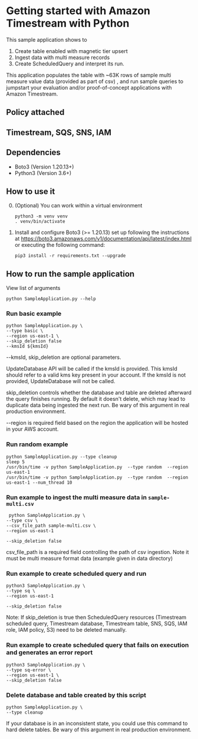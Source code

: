 # Getting started with Amazon Timestream with Python

This sample application shows to

1. Create table enabled with magnetic tier upsert
2. Ingest data with multi measure records
3. Create ScheduledQuery and interpret its run.

This application populates the table with ~63K rows of sample multi measure value data (provided as
part of csv) , and run sample queries to jumpstart your evaluation and/or proof-of-concept
applications with Amazon Timestream.

## Policy attached

## Timestream, SQS, SNS, IAM

## Dependencies

- Boto3 (Version 1.20.13+)
- Python3 (Version 3.6+)

## How to use it

0. (Optional) You can work within a virtual environment

   ```
   python3 -m venv venv
   . venv/bin/activate
   ```

1. Install and configure Boto3 (>= 1.20.13) set up following the instructions at
   https://boto3.amazonaws.com/v1/documentation/api/latest/index.html or executing the following
   command:
   ```
   pip3 install -r requirements.txt --upgrade
   ```

## How to run the sample application

View list of arguments

```
python SampleApplication.py --help
```

### Run basic example

```
python SampleApplication.py \
--type basic \
--region us-east-1 \
--skip_deletion false
--kmsId ${kmsId}
```

--kmsId, skip_deletion are optional parameters.

UpdateDatabase API will be called if the kmsId is provided. This kmsId should refer to a valid kms
key present in your account. If the kmsId is not provided, UpdateDatabase will not be called.

skip_deletion controls whether the database and table are deleted afterward the query finishes
running. By default it doesn't delete, which may lead to duplicate data being ingested the next run.
Be wary of this argument in real production environment.

--region is required field based on the region the application will be hosted in your AWS account.

### Run random example

```
python SampleApplication.py --type cleanup
sleep 5
/usr/bin/time -v python SampleApplication.py  --type random  --region us-east-1
/usr/bin/time -v python SampleApplication.py  --type random  --region us-east-1 --num_thread 10
```

### Run example to ingest the multi measure data in `sample-multi.csv`

```
 python SampleApplication.py \
--type csv \
--csv_file_path sample-multi.csv \
--region us-east-1

--skip_deletion false
```

csv_file_path is a required field controlling the path of csv ingestion. Note it must be multi
measure format data (example given in data directory)

### Run example to create scheduled query and run

```
python3 SampleApplication.py \
--type sq \
--region us-east-1

--skip_deletion false
```

Note: If skip_deletion is true then ScheduledQuery resources (Timestream scheduled query, Timestream
database, Timestream table, SNS, SQS, IAM role, IAM policy, S3) need to be deleted manually.

### Run example to create scheduled query that fails on execution and generates an error report

```
python3 SampleApplication.py \
--type sq-error \
--region us-east-1 \
--skip_deletion false
```

### Delete database and table created by this script

```
python SampleApplication.py \
--type cleanup
```

If your database is in an inconsistent state, you could use this command to hard delete tables. Be
wary of this argument in real production environment.
